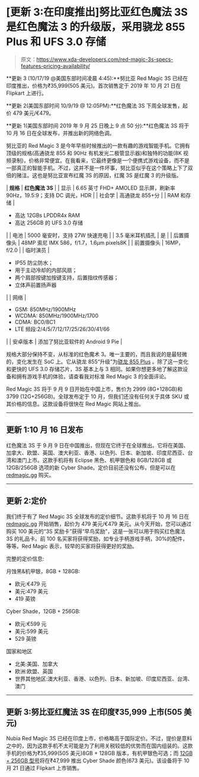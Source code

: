 # [更新 3:在印度推出]努比亚红色魔法 3S 是红色魔法 3 的升级版，采用骁龙 855 Plus 和 UFS 3.0 存储

> 原文：<https://www.xda-developers.com/red-magic-3s-specs-features-pricing-availability/>

**更新 3 (10/17/19 @美国东部时间凌晨 4:45):**努比亚 Red Magic 3S 已经在印度推出，价格为₹35,999(505 美元)。首次销售定于 2019 年 10 月 21 日在 Flipkart 上进行。

**更新 2(美国东部时间 10/9/19 @ 12:05PM):**红色魔法 3S 下周全球发售，起价 479 美元/€479。

**更新 1(美国东部时间 2019 年 9 月 25 日晚上 9 点 50 分):**红色魔法 3S 将于 10 月 16 日在全球发布，并推出新的网络色调。

努比亚的 Red Magic 3 是今年早些时候推出的一款有趣的游戏智能手机。它拥有顶级的规格(高通骁龙 855 和 90Hz 有机发光二极管显示器)和独特的功能(8K 视频录制)，价格非常便宜。在我看来，它最终更像是一个便携式游戏设备，而不是一部真正的智能手机。不过，这并不是一件坏事，努比亚似乎在这个策略上下了双倍的赌注。这也是努比亚宣布红魔 3S 的原因，红魔 3S 是红魔 3 的升级版。

| **规格** | **红色魔法 3S** |
| 显示 | 6.65 英寸 FHD+ AMOLED 显示屏，刷新率 90Hz，19.5:9；支持 DC 调光，HDR |
| 社会学 | 高通骁龙 855+分 |
| RAM 和存储 | 

*   高达 12GBs LPDDR4x RAM
*   高达 256GB 的 UFS 3.0 存储

 |
| 电池 | 5000 毫安时，支持 27W 快速充电 |
| 3.5 毫米耳机插孔 | 是 |
| 后置摄像头 | 48MP 索尼 IMX 586，f/1.7，1.6μm pixels8K |
| 前置摄像头 | 16MP，f/2.0 |
| 临时演员 | 

*   IP55 防尘防水；
*   用于主动冷却的内部风扇；
*   两个肩部按键加按键支持，后置指纹传感器；
*   立体声前置扬声器

 |
| 网络 | 

*   GSM: 850MHz/1900MHz
*   WCDMA: 850MHz/1900MHz/1700
*   CDMA: BC0/BC1
*   LTE 频段:2/4/5/7/12/17/25/26/30/41/66

 |
| 安卓版本 | 添加了努比亚软件的 Android 9 Pie |

规格大部分保持不变，从标准的红色魔术 3。唯一主要的，而且我说的是最轻微的，变化发生在 SoC 上。它从骁龙 855“升级”为[骁龙 855 Plus](https://www.xda-developers.com/qualcomm-snapdragon-855-plus/) 。除了这一变化和更快的 UFS 3.0 存储芯片，3S 基本上与 3 相同。如果你想更多地了解这款设备和拥有游戏手机的体验，请查看我对标准 Red Magic 3 的全面评论。

Red Magic 3S 将于 9 月 9 日开始在中国上市，售价为 2999 (8G+128GB)和 3799 (12G+256GB)。全球发布定于 10 月，但我们还没有任何关于具体 SKU 或其价格的信息。这款设备将很快在 Red Magic 网站上推出。

* * *

## 更新 1:10 月 16 日发布

红色魔法 3S 于 9 月 9 日在中国推出，但现在它终于在全球推出。它将在美国、加拿大、欧盟、英国、澳大利亚、香港、以色列、日本、新加坡、印度尼西亚、台湾和澳门上市。这款手机将有 Eclipse 黑色、机甲银色和 8GB/128GB 或 12GB/256GB 选项的新 Cyber Shade。定价目前还没有公布，但是可以在 [redmagic.gg](https://redmagic.gg/) 购买。

* * *

## 更新 2:定价

我们终于有了 Red Magic 3S 全球发布的定价细节。这款手机将于 10 月 16 日在 [redmagic.gg](https://redmagic.gg/) 开始销售，起价为 479 美元/€479 美元。从今天开始，您可以通过购买 100 美元的“3S 奖励卡”获得“早鸟奖励”，这是一张可以用于购买红色魔法 3S 的礼品卡。前 100 名买家将获得奖励，如专业手柄游戏手柄，30%的配件，等等。Red Magic 表示，较早的买家将获得更好的奖励。

完整的定价信息:

月蚀黑&机甲银，8GB + 128GB:

*   欧元:€479 元
*   美元:479 美元
*   419 英镑

Cyber Shade，12GB + 256GB:

*   欧元:€599 元
*   美元:599 美元
*   529 英镑

国家和地区

*   北美:美国、加拿大
*   欧洲:欧盟、英国
*   世界其他地区:澳大利亚、香港、以色列、日本、新加坡、印度尼西亚、台湾、澳门

* * *

## 更新 3:努比亚红魔法 3S 在印度₹35,999 上市(505 美元)

Nubia Red Magic 3S 已经在印度上市，价格略高于国际定价。不过，提价是意料之中的，因为这款手机不太可能是为了利用关税较低的优势而在国内组装的。这款手机的价格为₹35,999(505 美元)8GB + 128GB 版本，有机甲银色可选；而 [12GB + 256GB 型号](https://www.flipkart.com/nubia-redmagic-3s-cyber-shade-256-gb/p/itm38f9acd885b6e?pid=MOBFK6ZEGCUC3C7Q)将在₹47,999 推出 Cyber Shade 颜色(673 美元)。该设备将于 10 月 21 日通过 Flipkart 上市销售。